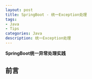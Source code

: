 ```yaml
---
layout: post
title: SpringBoot - 统一Exception处理
tags:
- Java
- Tips
categories: Java
description: 统一Exception处理
---  
```

**SpringBoot统一异常处理实践**

<!-- more -->
## 前言
